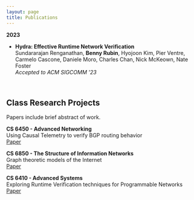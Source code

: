 ```yaml
---
layout: page
title: Publications
---
```


**2023**

- **Hydra: Effective Runtime Network Verification**  
  Sundararajan Renganathan, **Benny Rubin**, Hyojoon Kim, Pier Ventre, Carmelo Cascone, Daniele Moro, Charles Chan, Nick McKeown, Nate Foster<br>
  *Accepted to ACM SIGCOMM '23*  

<br>

## Class Research Projects 

Papers include brief abstract of work.

**CS 6450 - Advanced Networking** <br>
Using Causal Telemetry to verify BGP routing behavior <br>
[Paper](./Causal_Telemetry_Paper.pdf)

**CS 6850 - The Structure of Information Networks** <br>
Graph theoretic models of the Internet <br>
[Paper](./CS_6850_Reaction_paper.pdf)

**CS 6410 - Advanced Systems** <br>
Exploring Runtime Verification techniques for Programmable Networks <br>
[Paper](./TPC_paper.pdf)
